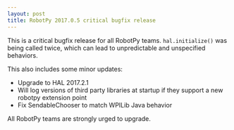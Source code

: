 ```yaml
---
layout: post
title: RobotPy 2017.0.5 critical bugfix release
---
```

This is a critical bugfix release for all RobotPy teams. `hal.initialize()` was being called twice, which can lead to unpredictable and unspecified behaviors. 

This also includes some minor updates:

* Upgrade to HAL 2017.2.1
* Will log versions of third party libraries at startup if they support a new robotpy extension point
* Fix SendableChooser to match WPILib Java behavior

All RobotPy teams are strongly urged to upgrade.